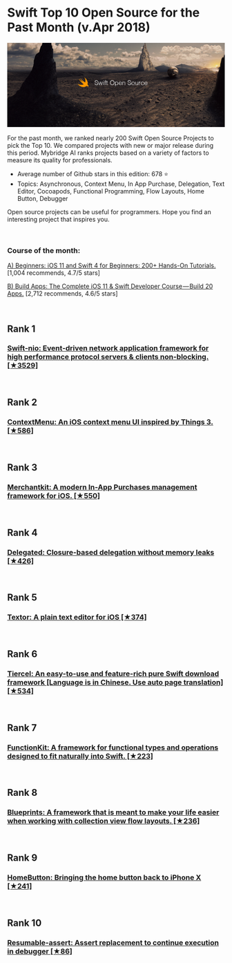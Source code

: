# Swift Top 10 Open Source for the Past Month (v.Apr 2018)

<img src="apr-swift-opensource.jpg" width="800" alt="Mybridge"></a>

For the past month, we ranked nearly 200 Swift Open Source Projects to pick the Top 10. 
We compared projects with new or major release during this period. Mybridge AI ranks projects based on a variety of factors to measure its quality for professionals.

* Average number of Github stars in this edition: 678 ⭐️
* Topics: Asynchronous, Context Menu, In App Purchase, Delegation, Text Editor, Cocoapods, Functional Programming, Flow Layouts, Home Button, Debugger

Open source projects can be useful for programmers. Hope you find an interesting project that inspires you.

<br>

### Course of the month:

[A) Beginners: iOS 11 and Swift 4 for Beginners: 200+ Hands-On Tutorials.](http://bit.ly/2qEZKcX) [1,004 recommends, 4.7/5 stars]

[B) Build Apps: The Complete iOS 11 & Swift Developer Course — Build 20 Apps.](http://bit.ly/2pdupxu) [2,712 recommends, 4.6/5 stars]

<br>

## Rank 1
### [Swift-nio: Event-driven network application framework for high performance protocol servers & clients non-blocking. [★3529]](https://github.com/apple/swift-nio?utm_source=mybridge&utm_medium=blog&utm_campaign=read_more)


<br>

## Rank 2
### [ContextMenu: An iOS context menu UI inspired by Things 3. [★586]](https://github.com/GitHawkApp/ContextMenu?utm_source=mybridge&utm_medium=blog&utm_campaign=read_more)


<br>

## Rank 3
### [Merchantkit: A modern In-App Purchases management framework for iOS. [★550]](https://github.com/benjaminmayo/merchantkit?utm_source=mybridge&utm_medium=blog&utm_campaign=read_more)


<br>

## Rank 4
### [Delegated: Closure-based delegation without memory leaks [★426]](https://github.com/dreymonde/Delegated?utm_source=mybridge&utm_medium=blog&utm_campaign=read_more)


<br>

## Rank 5
### [Textor: A plain text editor for iOS [★374]](https://github.com/louisdh/textor?utm_source=mybridge&utm_medium=blog&utm_campaign=read_more)


<br>

## Rank 6
### [Tiercel: An easy-to-use and feature-rich pure Swift download framework [Language is in Chinese. Use auto page translation] [★534]](https://github.com/Danie1s/Tiercel?utm_source=mybridge&utm_medium=blog&utm_campaign=read_more)


<br>

## Rank 7
### [FunctionKit: A framework for functional types and operations designed to fit naturally into Swift. [★223]](https://github.com/mpangburn/FunctionKit?utm_source=mybridge&utm_medium=blog&utm_campaign=read_more)


<br>

## Rank 8
### [Blueprints: A framework that is meant to make your life easier when working with collection view flow layouts. [★236]](https://github.com/zenangst/Blueprints?utm_source=mybridge&utm_medium=blog&utm_campaign=read_more)


<br>

## Rank 9
### [HomeButton: Bringing the home button back to iPhone X [★241]](https://github.com/nathangitter/HomeButton?utm_source=mybridge&utm_medium=blog&utm_campaign=read_more)


<br>

## Rank 10
### [Resumable-assert: Assert replacement to continue execution in debugger [★86]](https://github.com/google/resumable-assert?utm_source=mybridge&utm_medium=blog&utm_campaign=read_more)
